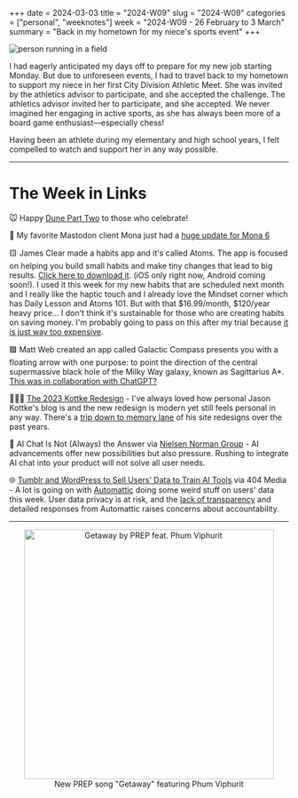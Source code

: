 +++
date = 2024-03-03
title = "2024-W09"
slug = "2024-W09"
categories = ["personal", "weeknotes"]
week = "2024-W09 - 26 February to 3 March"
summary = "Back in my hometown for my niece's sports event"
+++


![person running in a field](/weeknotes/2024-W09/2024CityMeet-LM232684.jpg "My niece, in the track relay race")


I had eagerly anticipated my days off to prepare for my new job starting Monday. But due to unforeseen events, I had to travel back to my hometown to support my niece in her first City Division Athletic Meet.  She was invited by the athletics advisor to participate, and she accepted the challenge. The athletics advisor invited her to participate, and she accepted. We never imagined her engaging in active sports, as she has always been more of a board game enthusiast—especially chess!

Having been an athlete during my elementary and high school years, I felt compelled to watch and support her in any way possible.

---

# The Week in Links

🐭 Happy [Dune Part Two](https://www.themoviedb.org/movie/693134-dune-part-two?language=en-US) to those who celebrate!

🐘 My favorite Mastodon client Mona just had a [huge update for Mona 6](https://www.macstories.net/reviews/mona-6-moves-from-high-visual-customization-to-advanced-automation/)

🟨 James Clear made a habits app and it's called Atoms. The app is focused on helping you build small habits and make tiny changes that lead to big results. [Click here to download it](https://apps.apple.com/us/app/atoms-from-atomic-habits/id6474421906/?ref=krabf.com). (iOS only right now, Android coming soon!). I used it this week for my new habits that are scheduled next month and I really like the haptic touch and I already love the Mindset corner which has Daily Lesson and Atoms 101. But with that $16.99/month, $120/year heavy price... I don't think it's sustainable for those who are creating habits on saving money. I'm probably going to pass on this after my trial because [it is just way too expensive](https://krabf.com/a-coffee-per-month/).

🟩 Matt Web created an app called Galactic Compass presents you with a floating arrow with one purpose: to point the direction of the central supermassive black hole of the Milky Way galaxy, known as Sagittarius A*. [This was in collaboration with ChatGPT?](https://interconnected.org/home/2024/02/15/galactic-compass)

👱🏻‍♂️ [The 2023 Kottke Redesign](https://kottke.org/24/03/kottkeorg-redesigns-with-2024-vibes) - I've always loved how personal Jason Kottke's blog is and the new redesign is modern yet still feels personal in any way. There's a [trip down to memory lane](https://kottke.org/08/03/kottkeorg-is-ten-years-old-today) of his site redesigns over the past years.

🤖 AI Chat Is Not (Always) the Answer via [Nielsen Norman Group](https://www.nngroup.com/articles/ai-chat-not-the-answer/) - AI advancements offer new possibilities but also pressure. Rushing to integrate AI chat into your product will not solve all user needs.

🌐 [Tumblr and WordPress to Sell Users’ Data to Train AI Tools](https://www.404media.co/tumblr-and-wordpress-to-sell-users-data-to-train-ai-tools/) via 404 Media - A lot is going on with [Automattic](https://automattic.com/) doing some weird stuff on users' data this week. User data privacy is at risk, and the [lack of transparency](https://www.404media.co/wordpress-firehose-allows-ai-companies-to-buy-access-to-a-million-posts-a-day/) and detailed responses from Automattic raises concerns about accountability.

---


<div align="center">
   <a href="https://www.last.fm/music/PREP/Getaway+(feat.+Phum+Viphurit)+-+Single"><img src="/weeknotes/2024-W09/getaway-prep-phum-viphurit.jpg" alt="Getaway by PREP feat. Phum Viphurit" width="450">
</a>
<figcaption>New PREP song "Getaway" featuring Phum Viphurit</figcaption>
</figure>
</div>